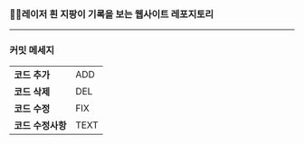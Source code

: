 ### 🧑‍🦯레이저 흰 지팡이 기록을 보는 웹사이트 레포지토리
<hr>
<h3>커밋 메세지</h3>

<table>
  <tr>
    <td><b>코드 추가</b></td>
    <td>ADD</td>
  </tr>
  <tr>
    <td><b>코드 삭제</b></td>
    <td>DEL</td>
  </tr>
  <tr>
    <td><b>코드 수정</b></td>
    <td>FIX</td>
  </tr>
  <tr>
    <td><b>코드 수정사항</b></td>
    <td>TEXT</td>
  </tr>
</table>
